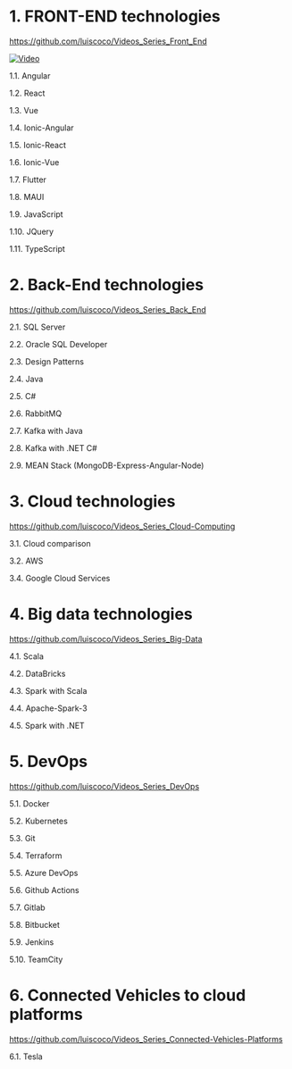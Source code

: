 
# 1. FRONT-END technologies

https://github.com/luiscoco/Videos_Series_Front_End

[![Video](https://img.youtube.com/vi/Nw4AZs1kLAs/minresdefault.jpg)](https://www.youtube.com/watch?v=Nw4AZs1kLAs)

1.1. Angular

1.2. React

1.3. Vue

1.4. Ionic-Angular

1.5. Ionic-React

1.6. Ionic-Vue

1.7. Flutter

1.8. MAUI

1.9. JavaScript

1.10. JQuery

1.11. TypeScript

# 2. Back-End technologies

https://github.com/luiscoco/Videos_Series_Back_End

2.1. SQL Server

2.2. Oracle SQL Developer

2.3. Design Patterns

2.4. Java

2.5. C#

2.6. RabbitMQ 

2.7. Kafka with Java

2.8. Kafka with .NET C#

2.9. MEAN Stack (MongoDB-Express-Angular-Node)

# 3. Cloud technologies

https://github.com/luiscoco/Videos_Series_Cloud-Computing

3.1. Cloud comparison

3.2. AWS

3.4. Google Cloud Services

# 4. Big data technologies

https://github.com/luiscoco/Videos_Series_Big-Data

4.1. Scala

4.2. DataBricks

4.3. Spark with Scala

4.4. Apache-Spark-3

4.5. Spark with .NET

# 5. DevOps

https://github.com/luiscoco/Videos_Series_DevOps

5.1. Docker

5.2. Kubernetes

5.3. Git

5.4. Terraform

5.5. Azure DevOps

5.6. Github Actions

5.7. Gitlab

5.8. Bitbucket

5.9. Jenkins

5.10. TeamCity

# 6. Connected Vehicles to cloud platforms

https://github.com/luiscoco/Videos_Series_Connected-Vehicles-Platforms

6.1. Tesla
